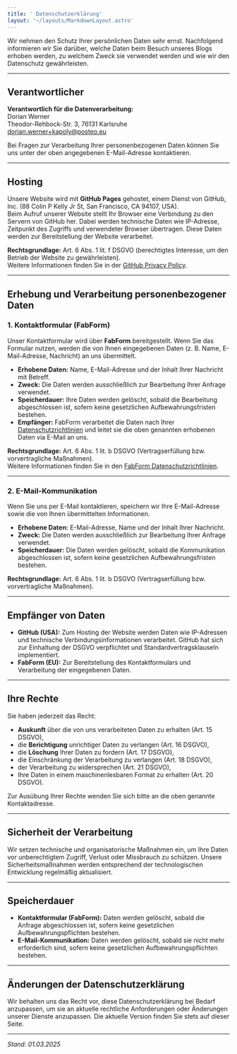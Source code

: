 ```yaml
---
title: ' Datenschutzerklärung'
layout: '~/layouts/MarkdownLayout.astro'
---
```


Wir nehmen den Schutz Ihrer persönlichen Daten sehr ernst. Nachfolgend informieren wir Sie darüber, welche Daten beim Besuch unseres Blogs erhoben werden, zu welchem Zweck sie verwendet werden und wie wir den Datenschutz gewährleisten.

---

## Verantwortlicher

**Verantwortlich für die Datenverarbeitung:**  
Dorian Werner  
Theodor-Rehbock-Str. 3, 76131 Karlsruhe  
dorian.werner+kapoly@posteo.eu  

Bei Fragen zur Verarbeitung Ihrer personenbezogenen Daten können Sie uns unter der oben angegebenen E-Mail-Adresse kontaktieren.

---

## Hosting

Unsere Website wird mit **GitHub Pages** gehostet, einem Dienst von GitHub, Inc. (88 Colin P Kelly Jr St, San Francisco, CA 94107, USA).  
Beim Aufruf unserer Website stellt Ihr Browser eine Verbindung zu den Servern von GitHub her. Dabei werden technische Daten wie IP-Adresse, Zeitpunkt des Zugriffs und verwendeter Browser übertragen. Diese Daten werden zur Bereitstellung der Website verarbeitet.

**Rechtsgrundlage:** Art. 6 Abs. 1 lit. f DSGVO (berechtigtes Interesse, um den Betrieb der Website zu gewährleisten).  
Weitere Informationen finden Sie in der [GitHub Privacy Policy](https://docs.github.com/en/site-policy/privacy-policies/github-privacy-statement).

---

## Erhebung und Verarbeitung personenbezogener Daten

### 1. **Kontaktformular (FabForm)**

Unser Kontaktformular wird über **FabForm** bereitgestellt. Wenn Sie das Formular nutzen, werden die von Ihnen eingegebenen Daten (z. B. Name, E-Mail-Adresse, Nachricht) an uns übermittelt.  
- **Erhobene Daten:** Name, E-Mail-Adresse und der Inhalt Ihrer Nachricht mit Betreff.  
- **Zweck:** Die Daten werden ausschließlich zur Bearbeitung Ihrer Anfrage verwendet.  
- **Speicherdauer:** Ihre Daten werden gelöscht, sobald die Bearbeitung abgeschlossen ist, sofern keine gesetzlichen Aufbewahrungsfristen bestehen.  
- **Empfänger:** FabForm verarbeitet die Daten nach Ihrer [Datenschutzrichtlinien](https://fabform.io/privacy) und leitet sie die oben genannten erhobenen Daten via E-Mail an uns.  

**Rechtsgrundlage:** Art. 6 Abs. 1 lit. b DSGVO (Vertragserfüllung bzw. vorvertragliche Maßnahmen).  
Weitere Informationen finden Sie in den [FabForm Datenschutzrichtlinien](https://fabform.io/privacy).

---

### 2. **E-Mail-Kommunikation**

Wenn Sie uns per E-Mail kontaktieren, speichern wir Ihre E-Mail-Adresse sowie die von Ihnen übermittelten Informationen.  
- **Erhobene Daten:** E-Mail-Adresse, Name und der Inhalt Ihrer Nachricht.  
- **Zweck:** Die Daten werden ausschließlich zur Bearbeitung Ihrer Anfrage verwendet.  
- **Speicherdauer:** Die Daten werden gelöscht, sobald die Kommunikation abgeschlossen ist, sofern keine gesetzlichen Aufbewahrungsfristen bestehen.  

**Rechtsgrundlage:** Art. 6 Abs. 1 lit. b DSGVO (Vertragserfüllung bzw. vorvertragliche Maßnahmen).

---

## Empfänger von Daten

- **GitHub (USA):** Zum Hosting der Website werden Daten wie IP-Adressen und technische Verbindungsinformationen verarbeitet. GitHub hat sich zur Einhaltung der DSGVO verpflichtet und Standardvertragsklauseln implementiert.  
- **FabForm (EU):** Zur Bereitstellung des Kontaktformulars und Verarbeitung der eingegebenen Daten.  

---

## Ihre Rechte

Sie haben jederzeit das Recht:
- **Auskunft** über die von uns verarbeiteten Daten zu erhalten (Art. 15 DSGVO),
- die **Berichtigung** unrichtiger Daten zu verlangen (Art. 16 DSGVO),
- die **Löschung** Ihrer Daten zu fordern (Art. 17 DSGVO),
- die Einschränkung der Verarbeitung zu verlangen (Art. 18 DSGVO),
- der Verarbeitung zu widersprechen (Art. 21 DSGVO),
- Ihre Daten in einem maschinenlesbaren Format zu erhalten (Art. 20 DSGVO).

Zur Ausübung Ihrer Rechte wenden Sie sich bitte an die oben genannte Kontaktadresse.

---

## Sicherheit der Verarbeitung

Wir setzen technische und organisatorische Maßnahmen ein, um Ihre Daten vor unberechtigtem Zugriff, Verlust oder Missbrauch zu schützen. Unsere Sicherheitsmaßnahmen werden entsprechend der technologischen Entwicklung regelmäßig aktualisiert.

---

## Speicherdauer

- **Kontaktformular (FabForm):** Daten werden gelöscht, sobald die Anfrage abgeschlossen ist, sofern keine gesetzlichen Aufbewahrungspflichten bestehen.  
- **E-Mail-Kommunikation:** Daten werden gelöscht, sobald sie nicht mehr erforderlich sind, sofern keine gesetzlichen Aufbewahrungspflichten bestehen.  

---

## Änderungen der Datenschutzerklärung

Wir behalten uns das Recht vor, diese Datenschutzerklärung bei Bedarf anzupassen, um sie an aktuelle rechtliche Anforderungen oder Änderungen unserer Dienste anzupassen. Die aktuelle Version finden Sie stets auf dieser Seite.

---

*Stand: 01.03.2025*
